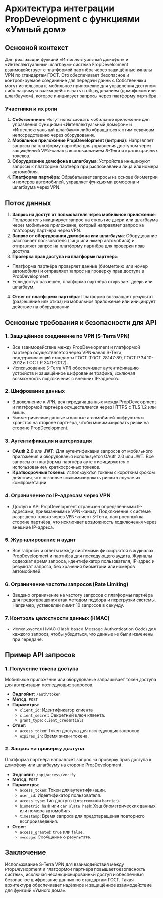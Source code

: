 # Архитектура интеграции PropDevelopment с функциями «Умный дом»

## Основной контекст
Для реализации функций «Интеллектуальный домофон» и «Интеллектуальный шлагбаум» система PropDevelopment взаимодействует с платформой партнёра через защищённые каналы VPN по стандартам ГОСТ. Это обеспечивает безопасное и контролируемое соединение для передачи данных. Собственники могут использовать мобильное приложение для управления доступом либо напрямую взаимодействовать с оборудованием (домофоном или шлагбаумом), которое инициирует запросы через платформу партнёра.

### Участники и их роли
1. **Собственники**: Могут использовать мобильное приложение для управления функциями «Интеллектуальный домофон» и «Интеллектуальный шлагбаум» либо обращаться к этим сервисам непосредственно через оборудование.
2. **Мобильное приложение PropDevelopment (витрина)**: Направляет запросы на платформу партнёра для управления доступом через защищённый VPN-канал с использованием S-Terra и краткосрочных токенов.
3. **Оборудование домофона и шлагбаума**: Устройства инициируют запросы к платформе партнёра при распознавании лица или номера автомобиля.
4. **Платформа партнёра**: Обрабатывает запросы на основе биометрии и номеров автомобилей, управляет функциями домофона и шлагбаума через VPN.

## Поток данных
1. **Запрос на доступ от пользователя через мобильное приложение**: Пользователь инициирует запрос на открытие двери или шлагбаума через мобильное приложение, который направляет запрос на платформу партнёра через VPN.
2. **Запрос от оборудования домофона или шлагбаума**: Оборудование распознаёт пользователя (лицо или номер автомобиля) и отправляет запрос на платформу партнёра для проверки прав доступа.
3. **Проверка прав доступа на платформе партнёра**:
  - Платформа партнёра проверяет данные (биометрию или номер автомобиля) и отправляет запрос на проверку прав доступа в PropDevelopment.
  - Если доступ разрешён, платформа партнёра открывает дверь или шлагбаум.
4. **Ответ от платформы партнёра**: Платформа возвращает результат (разрешение или отказ) на мобильное приложение или инициирует действие на оборудовании.

## Основные требования к безопасности для API

### 1. Защищённое соединение по VPN (S-Terra VPN)
- Все взаимодействие между PropDevelopment и платформой партнёра осуществляется через VPN-канал S-Terra, поддерживающий стандарты ГОСТ (ГОСТ 28147-89, ГОСТ Р 34.10-2012 и ГОСТ Р 34.11-2012).
- Использование S-Terra VPN обеспечивает аутентификацию устройств и защищённое шифрование трафика, исключая возможность подключения с внешних IP-адресов.

### 2. Шифрование данных
- В дополнение к VPN, вся передача данных между PropDevelopment и платформой партнёра осуществляется через HTTPS с TLS 1.2 или выше.
- Биометрические данные и данные автомобилей шифруются и хранятся на стороне партнёра, чтобы минимизировать риски на стороне PropDevelopment.

### 3. Аутентификация и авторизация
- **OAuth 2.0** или **JWT**: Для аутентификации запросов от мобильного приложения и оборудования используется OAuth 2.0 или JWT. Все запросы от платформы партнёра аутентифицируются с использованием краткосрочных токенов.
- **Краткосрочные токены**: Используются токены с коротким сроком действия, что позволяет минимизировать риски в случае их компрометации.

### 4. Ограничение по IP-адресам через VPN
- Доступ к API PropDevelopment ограничен определёнными IP-адресами, привязанными к VPN-каналу. Подключение к системе разрешено только через VPN-клиент S-Terra, настроенный на стороне партнёра, что исключает возможность подключения через внешние IP-адреса.

### 5. Журналирование и аудит
- Все запросы и ответы между системами фиксируются в журналах PropDevelopment и партнёра для последующего аудита. Журналы содержат время запроса, идентификатор пользователя, IP-адрес и результат запроса, без хранения биометрии или номеров автомобилей.

### 6. Ограничение частоты запросов (Rate Limiting)
- Введено ограничение на частоту запросов с платформы партнёра для предотвращения атак методом подбора и перегрузки системы. Например, установлен лимит 10 запросов в секунду.

### 7. Контроль целостности данных (HMAC)
- Используется HMAC (Hash-based Message Authentication Code) для каждого запроса, чтобы убедиться, что данные не были изменены при передаче.

## Пример API запросов

### 1. Получение токена доступа
Мобильное приложение или оборудование запрашивает токен доступа для авторизации последующих запросов.

- **Эндпойнт**: `/auth/token`
- **Метод**: `POST`
- **Параметры**:
  - `client_id`: Идентификатор клиента.
  - `client_secret`: Секретный ключ клиента.
  - `grant_type`: `client_credentials`
- **Ответ**:
  - `access_token`: Токен доступа для последующих запросов.
  - `expires_in`: Время жизни токена.

### 2. Запрос на проверку доступа
Платформа партнёра направляет запрос на проверку прав доступа к домофону или шлагбауму на стороне PropDevelopment.

- **Эндпойнт**: `/api/access/verify`
- **Метод**: `POST`
- **Параметры**:
  - `access_token`: Токен для аутентификации.
  - `user_id`: Идентификатор пользователя.
  - `access_type`: Тип доступа (`intercom` или `barrier`).
  - `biometric_hash` или `car_plate_hash`: Хэш биометрических данных или номера автомобиля.
  - `timestamp`: Время запроса для предотвращения повторного воспроизведения.
- **Ответ**:
  - `access_granted`: `true` или `false`.
  - `message`: Сообщение о результате.

## Заключение
Использование S-Terra VPN для взаимодействия между PropDevelopment и платформой партнёра повышает безопасность системы, исключая несанкционированный доступ и обеспечивая безопасное шифрование данных по стандартам ГОСТ. Такая архитектура обеспечивает надёжное и защищённое взаимодействие для функций «Умного дома».
